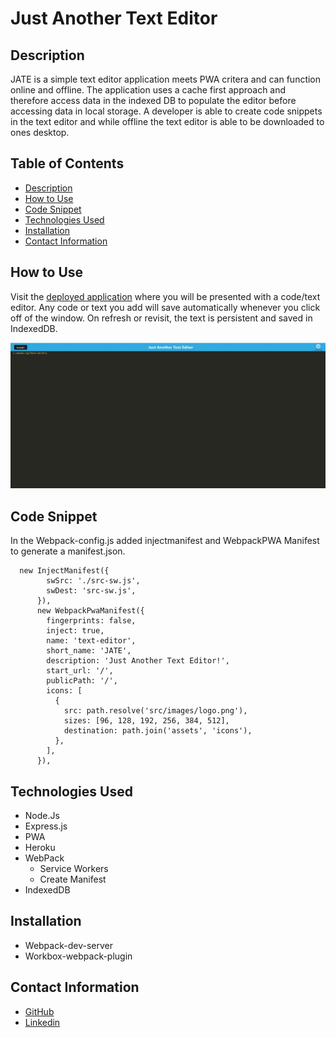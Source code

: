 # Just Another Text Editor

## Description
JATE is a simple text editor application meets PWA critera and can function online and offline. The application uses a cache first approach and therefore access data in the indexed DB to populate the editor before accessing data in local storage. A developer is able to create code snippets in the text editor and while offline the text editor is able to be downloaded to ones desktop. 

## Table of Contents
- [Description](#description)
- [How to Use](#how-to-use)
- [Code Snippet](#code-snippet)
- [Technologies Used](#technologies-used)
- [Installation](#instalation)
- [Contact Information](#contact-information)


## How to Use
Visit the [deployed application](https://stark-beach-27936.herokuapp.com/) where you will be presented with a code/text editor. Any code or text you add will save automatically whenever you click off of the window. On refresh or revisit, the text is persistent and saved in IndexedDB.

![Image1](./assets/Jate.JPG)


## Code Snippet
In the Webpack-config.js added injectmanifest and WebpackPWA Manifest to generate a manifest.json. 

``` 
  new InjectManifest({
        swSrc: './src-sw.js',
        swDest: 'src-sw.js',
      }),
      new WebpackPwaManifest({
        fingerprints: false,
        inject: true,
        name: 'text-editor',
        short_name: 'JATE',
        description: 'Just Another Text Editor!',
        start_url: '/',
        publicPath: '/',
        icons: [
          {
            src: path.resolve('src/images/logo.png'),
            sizes: [96, 128, 192, 256, 384, 512],
            destination: path.join('assets', 'icons'),
          },
        ],
      }),
```

## Technologies Used
- Node.Js
- Express.js
- PWA
- Heroku 
- WebPack 
    - Service Workers
    - Create Manifest
- IndexedDB

## Installation
- Webpack-dev-server
- Workbox-webpack-plugin

## Contact Information 
- [GitHub](https://github.com/mkelly3/)
- [Linkedin](https://www.linkedin.com/in/morgan-kelly15/)
